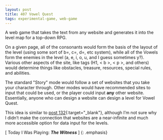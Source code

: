 ```yaml
---
layout: post
title: 407 Vowel Quest
tags: experimental-game, web-game
---
```

A web game that takes the text from any website and generates it into the level map for a top-down RPG.

On a given page, all of the consonants would form the basis of the layout of the level (using some sort of b=, c=, d=, etc system), while all of the Vowels form the enemies in the level (a, e, i, o, u, and I guess sometimes y?). Various other aspects of the site, like tags (H1, < b >, < p >, and others) would determine things like obstacles, treasure, resources, special rules, and abilities.

The standard "Story" mode would follow a set of websites that you take your character through.  Other modes would have recommended sites to input that could be used, or the player could input **any** other website.  Essentially, anyone who can design a website can design a level for Vowel Quest.

This idea is similar to [post 132](http://www.foster-douglas.com/games/132-procedurally-generated-rpgs-using-books/){:target="_blank"}, although I’m not sure why I didn’t make the connection that websites are a near-infinite and much more accessible option for data input for the levels.

[ Today I Was Playing: ***The Witness*** ]
{: .emphasis}